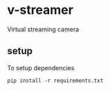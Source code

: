 # v-streamer

Virtual streaming camera


## setup

To setup dependencies

```pip
pip install -r requirements.txt
```
